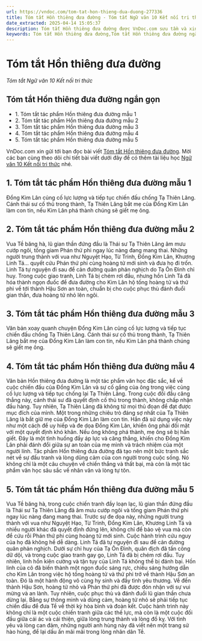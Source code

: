```yaml
---
url: https://vndoc.com/tom-tat-hon-thieng-dua-duong-277336
title: Tóm tắt Hồn thiêng đưa đường - Tóm tắt Ngữ văn 10 Kết nối tri thức - VnDoc.com
date_extracted: 2025-04-14 15:05:37
description: Tóm tắt Hồn thiêng đưa đường được VnDoc.com sưu tầm và xin gửi tới bạn đọc cùng tham khảo.
keywords: Tóm tắt Hồn thiêng đưa đường,Tóm tắt Hồn thiêng đưa đường ngắn gọn,Tóm tắt bài Hồn thiêng đưa đường,Tóm tắt tác phẩm Hồn thiêng đưa đường,Hồn thiêng đưa đường,ngữ văn 10 KNTT,tóm tắt ngữ văn 10,ngữ văn 10 kết nối tri thức,tóm tắt ngữ văn 10 kết nối tri thức,Tóm tắt Hồn thiêng đưa đường ngắn nhất,Hồn thiêng đưa đường tóm tắt,Tóm tắt văn bản Hồn thiêng đưa đường
---
```


# Tóm tắt Hồn thiêng đưa đường
 _Tóm tắt Ngữ văn 10 Kết nối tri thức_
## Tóm tắt Hồn thiêng đưa đường ngắn gọn
  * 1\. Tóm tắt tác phẩm Hồn thiêng đưa đường mẫu 1
  * 2\. Tóm tắt tác phẩm Hồn thiêng đưa đường mẫu 2
  * 3\. Tóm tắt tác phẩm Hồn thiêng đưa đường mẫu 3
  * 4\. Tóm tắt tác phẩm Hồn thiêng đưa đường mẫu 4
  * 5\. Tóm tắt tác phẩm Hồn thiêng đưa đường mẫu 5

VnDoc.com xin gửi tới bạn đọc bài viết [Tóm tắt Hồn thiêng đưa đường](<https://vndoc.com/tom-tat-hon-thieng-dua-duong-277336>). Mời các bạn cùng theo dõi chi tiết bài viết dưới đây để có thêm tài liệu học [Ngữ văn 10 Kết nối tri thức](<https://vndoc.com/ngu-van-10-ket-noi-tri-thuc-tap1>) nhé.
## 1\. Tóm tắt tác phẩm Hồn thiêng đưa đường mẫu 1
Đổng Kim Lân củng cố lực lượng và tiếp tục chiến đấu chống Tạ Thiên Lăng. Cánh thái sư cố thủ trong thành, Tạ Thiên Lăng bắt mẹ của Đổng Kim Lân làm con tin, nếu Kim Lân phá thành chúng sẽ giết mẹ ông.
## 2\. Tóm tắt tác phẩm Hồn thiêng đưa đường mẫu 2
Vua Tề băng hà, lũ gian thần đứng đầu là Thái sư Tạ Thiên Lăng âm mưu cướp ngôi, tống giam Phán thứ phi ngay lúc nàng đang mang thai. Những người trung thành với vua như Nguyệt Hạo, Từ Trinh, Đồng Kim Lân, Khương Linh Tá… quyết cứu Phán thứ phi cùng hoàng tử mới sinh và đưa họ đi trốn. Linh Tá tự nguyện đi sau để cản đường quân phản nghịch do Tạ Ôn Đình chỉ huy. Trong cuộc giao tranh, Linh Tá bị chém rơi đầu, nhưng hồn Linh Tá đã hóa thành ngọn đuốc để đưa đường cho Kim Lân hộ tống hoàng tử và thứ phi về tới thành Hậu Sơn an toàn, chuẩn bị cho cuộc phục thù đánh đuổi gian thần, đưa hoàng tử nhỏ lên ngôi.
## 3\. Tóm tắt tác phẩm Hồn thiêng đưa đường mẫu 3
Văn bản xoay quanh chuyện Đổng Kim Lân củng cố lực lượng và tiếp tục chiến đấu chống Tạ Thiên Lăng. Cánh thái sư cố thủ trong thành, Tạ Thiên Lăng bắt mẹ của Đổng Kim Lân làm con tin, nếu Kim Lân phá thành chúng sẽ giết mẹ ông.
## 4\. Tóm tắt tác phẩm Hồn thiêng đưa đường mẫu 4
Văn bản Hồn thiêng đưa đường là một tác phẩm văn học đặc sắc, kể về cuộc chiến đấu của Đổng Kim Lân và sự cố gắng của ông trong việc củng cố lực lượng và tiếp tục chống lại Tạ Thiên Lăng. Trong cuộc đối đầu căng thẳng này, cánh thái sư đã quyết định cố thủ trong thành, không chấp nhận đầu hàng. Tuy nhiên, Tạ Thiên Lăng đã không từ mọi thủ đoạn để đạt được mục đích của mình.
Một trong những chiêu trò đáng sợ nhất của Tạ Thiên Lăng là bắt giữ mẹ của Đổng Kim Lân làm con tin. Hắn đã sử dụng việc này như một cách để uy hiếp và đe dọa Đổng Kim Lân, khiến ông phải đối mặt với một quyết định khó khăn. Nếu ông không phá thành, mẹ ông sẽ bị hắn giết. Đây là một tình huống đầy áp lực và căng thẳng, khiến cho Đổng Kim Lân phải đánh đổi giữa sự an toàn của mẹ mình và trách nhiệm của một người lính.
Tác phẩm Hồn thiêng đưa đường đã tạo nên một bức tranh sắc nét về sự đấu tranh và lòng dũng cảm của con người trong cuộc sống. Nó không chỉ là một câu chuyện về chiến thắng và thất bại, mà còn là một tác phẩm văn học sâu sắc về nhân văn và lòng tự tôn.
## 5\. Tóm tắt tác phẩm Hồn thiêng đưa đường mẫu 5
Vua Tề băng hà, trong cuộc chiến tranh đầy loạn lạc, lũ gian thần đứng đầu là Thái sư Tạ Thiên Lăng đã âm mưu cướp ngôi và tống giam Phán thứ phi ngay lúc nàng đang mang thai. Trước sự đe dọa này, những người trung thành với vua như Nguyệt Hạo, Từ Trinh, Đổng Kim Lân, Khương Linh Tá và nhiều người khác đã quyết định đứng lên, không chỉ để bảo vệ vua mà còn để cứu rỗi Phán thứ phi cùng hoàng tử mới sinh.
Cuộc hành trình cứu nguy của họ đã không hề dễ dàng. Linh Tá đã tự nguyện đi sau để cản đường quân phản nghịch. Dưới sự chỉ huy của Tạ Ôn Đình, quân địch đã tấn công dữ dội, và trong cuộc giao tranh gay go, Linh Tá đã bị chém rơi đầu.
Tuy nhiên, linh hồn kiên cường và tận tụy của Linh Tá không thể bị đánh bại. Hồn linh của cô đã biến thành một ngọn đuốc sáng rực, chiếu sáng hướng dẫn cho Kim Lân trong việc hộ tống hoàng tử và thứ phi trở về thành Hậu Sơn an toàn. Đó là một hành động vô cùng hy sinh và đầy tình yêu thương.
Về đến thành Hậu Sơn, hoàng tử nhỏ và Phán thứ phi đã được đón nhận với sự vui mừng và an lành. Tuy nhiên, cuộc phục thù và đánh đuổi lũ gian thần chưa dừng lại. Bằng sự thông minh và dũng cảm, hoàng tử nhỏ sẽ phải tiếp tục chiến đấu để đưa Tề về thời kỳ hòa bình và đoàn kết.
Cuộc hành trình này không chỉ là một cuộc chiến tranh giữa các thế lực, mà còn là một cuộc đối đầu giữa cái ác và cái thiện, giữa lòng trung thành và lòng đố kỵ. Với tình yêu và lòng can đảm, những người anh hùng này đã viết nên một trang sử hào hùng, để lại dấu ấn mãi mãi trong lòng nhân dân Tề.
